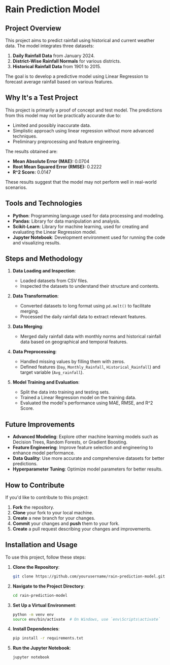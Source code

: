 # Rain Prediction Model

## Project Overview

This project aims to predict rainfall using historical and current weather data. The model integrates three datasets:

1. **Daily Rainfall Data** from January 2024.
2. **District-Wise Rainfall Normals** for various districts.
3. **Historical Rainfall Data** from 1901 to 2015.

The goal is to develop a predictive model using Linear Regression to forecast average rainfall based on various features.

## Why It's a Test Project

This project is primarily a proof of concept and test model. The predictions from this model may not be practically accurate due to:
- Limited and possibly inaccurate data.
- Simplistic approach using linear regression without more advanced techniques.
- Preliminary preprocessing and feature engineering.

The results obtained are:
- **Mean Absolute Error (MAE):** 0.0704
- **Root Mean Squared Error (RMSE):** 0.2222
- **R^2 Score:** 0.0147

These results suggest that the model may not perform well in real-world scenarios.

## Tools and Technologies

- **Python**: Programming language used for data processing and modeling.
- **Pandas**: Library for data manipulation and analysis.
- **Scikit-Learn**: Library for machine learning, used for creating and evaluating the Linear Regression model.
- **Jupyter Notebook**: Development environment used for running the code and visualizing results.

## Steps and Methodology

1. **Data Loading and Inspection**:
   - Loaded datasets from CSV files.
   - Inspected the datasets to understand their structure and contents.

2. **Data Transformation**:
   - Converted datasets to long format using `pd.melt()` to facilitate merging.
   - Processed the daily rainfall data to extract relevant features.

3. **Data Merging**:
   - Merged daily rainfall data with monthly norms and historical rainfall data based on geographical and temporal features.

4. **Data Preprocessing**:
   - Handled missing values by filling them with zeros.
   - Defined features (`Day`, `Monthly_Rainfall`, `Historical_Rainfall`) and target variable (`Avg_rainfall`).

5. **Model Training and Evaluation**:
   - Split the data into training and testing sets.
   - Trained a Linear Regression model on the training data.
   - Evaluated the model's performance using MAE, RMSE, and R^2 Score.

## Future Improvements

- **Advanced Modeling**: Explore other machine learning models such as Decision Trees, Random Forests, or Gradient Boosting.
- **Feature Engineering**: Improve feature selection and engineering to enhance model performance.
- **Data Quality**: Use more accurate and comprehensive datasets for better predictions.
- **Hyperparameter Tuning**: Optimize model parameters for better results.

## How to Contribute

If you'd like to contribute to this project:
1. **Fork** the repository.
2. **Clone** your fork to your local machine.
3. **Create** a new branch for your changes.
4. **Commit** your changes and **push** them to your fork.
5. **Create** a pull request describing your changes and improvements.

## Installation and Usage

To use this project, follow these steps:

1. **Clone the Repository**:
   ```bash
   git clone https://github.com/yourusername/rain-prediction-model.git
   ```

2. **Navigate to the Project Directory**:
   ```bash
   cd rain-prediction-model
   ```

3. **Set Up a Virtual Environment**:
   ```bash
   python -m venv env
   source env/bin/activate  # On Windows, use `env\Scripts\activate`
   ```

4. **Install Dependencies**:
   ```bash
   pip install -r requirements.txt
   ```

5. **Run the Jupyter Notebook**:
   ```bash
   jupyter notebook
   ```

